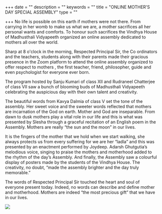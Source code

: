 +++
date = ""
description = ""
keywords = ""
title = "ONLINE MOTHER'S DAY SPECIAL ASSEMBLY"
type = ""

+++
No life is possible on this earth if mothers were not there. From carrying in her womb to make us what we are, a mother sacrifices all her personal wants and comforts. To honour such sacrifices the Vindhya House of Madhusthali Vidyapeeth organized an online assembly dedicated to mothers all over the world.

Sharp at 8 o'clock in the morning, Respected Principal Sir, the Co ordinators and the teachers, students along with their parents made their gracious presence in the Zoom platform to attend the online assembly organized to offer respect to mothers , the first teacher, friend, philosopher, guide and even psychologist for everyone ever born.

The program hosted by Sanju Kumari of class XII and Rudraneel Chatterjee of class VII saw a bunch of blooming buds of Madhusthali Vidyapeeth celebrating the auspicious day with their own talent and creativity.

The beautiful words from Kavya Dalmia of class V set the tone of the assembly. Her sweet voice and the sweeter words reflected that mothers are incarnation of the God on earth. Mother and God are inseparable. From dawn to dusk mothers play a vital role in our life and this is what was presented by Slesha through a graceful recitation of an English poem in the Assembly. Mothers are really “the sun and the moon” in our lives.

It is the fingers of the mother that we hold when we start walking, she always protects us from every suffering for we are her “ladla” and this was presented by an enactment performed by Joydeep. Adarsh Ghutgutia’s melodious voice, singing to praise the mothers and motherhood added to the rhythm of the day’s Assembly. And finally, the Assembly saw a colourful display of posters made by the students of the Vindhya House. The creativity, no doubt, “made the assembly brighter and the day truly memorable.”

The words of Respected Principal Sir touched the heart and soul of everyone present today. Indeed, no words can describe and define mother and motherhood. Mothers are indeed “the most precious gift” that we have in our lives.

![](/uploads/2021/05/09/12.jpg)